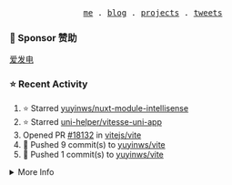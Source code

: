 <p align="center">
  <samp>
    <a href="https://yuy1n.io">me</a> .
    <a href="https://yuy1n.io/blog">blog</a> .
    <a href="https://yuy1n.io/projects">projects</a> .
    <a href="https://twitter.com/yuyinws">tweets</a>
  </samp>
</p>

### 💖 Sponsor 赞助

[爱发电](https://afdian.com/a/yuyinws)

### ⭐️ Recent Activity
<!--RECENT_ACTIVITY:start-->
1. ⭐️ Starred [yuyinws/nuxt-module-intellisense](https://github.com/yuyinws/nuxt-module-intellisense)<br>
2. ⭐️ Starred [uni-helper/vitesse-uni-app](https://github.com/uni-helper/vitesse-uni-app)<br>
3. Opened PR [#18132](https://github.com/vitejs/vite/pull/18132) in [vitejs/vite](https://github.com/vitejs/vite)<br>
4. 💪 Pushed 9 commit(s) to [yuyinws/vite](https://github.com/yuyinws/vite)<br>
5. 💪 Pushed 1 commit(s) to [yuyinws/vite](https://github.com/yuyinws/vite)<br>
<!--RECENT_ACTIVITY:end-->

<details>
  <summary>
  More Info
  </summary>

[![wakatime](https://wakatime.com/badge/user/51143705-a99d-4e70-b101-fd9e1cb44e71.svg)](https://wakatime.com/@51143705-a99d-4e70-b101-fd9e1cb44e71)

<img src="https://cdn.jsdelivr.net/gh/yuyinws/yuyinws/gitmand.svg" />
<br />
<img src="https://card.yuy1n.io/card/76561198340841543/dark,bg-game-1850570" />
<br />
<img src="https://cdn.jsdelivr.net/gh/yuyinws/yuyinws/github-metrics.svg" />
</details>
